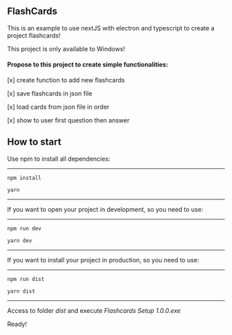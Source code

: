 
## FlashCards

This is an example to use nextJS with electron and typescript to create a project flashcards!

This project is only available to Windows!

#### Propose to this project to create simple functionalities:

[x] create function to add new flashcards

[x] save flashcards in json file

[x] load cards from json file in order

[x] show to user first question then answer

##  How to start ## 

Use npm to install all dependencies: 

***
    npm install

    yarn
***

If you want to open your project in development, so you need to use:

***
    npm run dev

    yarn dev 
***


If you want to install your project in production, so you need to use:

***
    npm run dist

    yarn dist 
***

Access to folder *dist* and execute *Flashcards Setup 1.0.0.exe*

Ready!